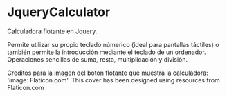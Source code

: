 # JqueryCalculator
Calculadora flotante en Jquery.

Permite utilizar su propio teclado númerico (ideal para pantallas táctiles) o también permite la introducción mediante el teclado de un ordenador.
Operaciones sencillas de suma, resta, multiplicación y división.

Creditos para la imagen del boton flotante que muestra la calculadora: 'image: Flaticon.com'. This cover has been designed using resources from Flaticon.com
